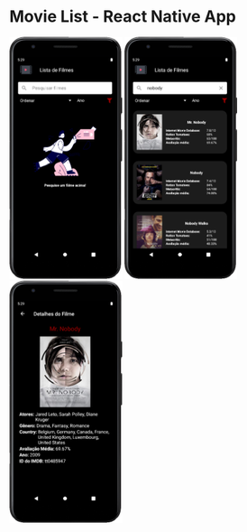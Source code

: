 # Movie List - React Native App


<img src="./prints/print1.png" width="200" />

<img src="./prints/print2.png" width="200" />

<img src="./prints/print3.png" width="200" />

